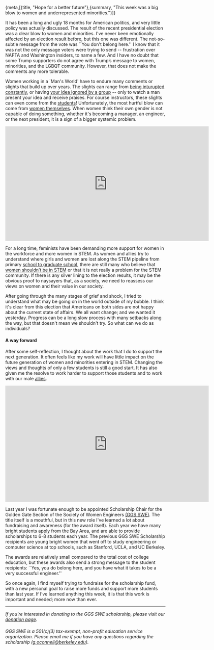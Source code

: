 {meta,[{title, "Hope for a better future"},{summary, "This week was a big blow to women and underrepresented minorities."}]}


It has been a long and ugly 18 months for American politics, and very little policy was actually discussed. The result of the recent presidential election was a clear blow to women and minorities. I've never been emotionally affected by an election result before, but this one was different. The not-so-subtle message from the vote was ``You don't belong here.'' I know that it was not the only message voters were trying to send -- frustration over NAFTA and Washington insiders, to name a few. And I have no doubt that some Trump supporters do not agree with Trump’s message to women, minorities, and the LGBQT community. However, that does not make the comments any more tolerable. 


Women working in a `Man's World' have to endure many comments or slights that build up over years. The slights can range from [being inturupted](//jls.sagepub.com/content/early/2014/05/09/0261927X14533197?papetoc) [constantly](//www.cambridge.org/core/journals/perspectives-on-politics/article/gender-inequality-in-deliberation-unpacking-the-black-box-of-interaction/7C72D50D31CEC1330B58F0BDA4F9084B), or having [your idea ignored by a group](//www.nytimes.com/2015/01/11/opinion/sunday/speaking-while-female.html?_r=0) -- only to watch a man present your idea and receive praises. For course instructors, these slights can even come from the [students](//www.scienceopen.com/document?vid=818d8ec0-5908-47d8-86b4-5dc38f04b23e)! Unfortunately, the most hurtful blow can come from [women themselves](//www.sciencedirect.com/science/article/pii/S0749597811000720). When women think their own gender is not capable of doing something, whether it's becoming a manager, an engineer, or the next president, it is a sign of a bigger systemic problem.  


<iframe width="640" height="360" src="https://www.youtube.com/embed/Y4Zdx97A63s" frameborder="0" allowfullscreen>
</iframe>


For a long time, feminists have been demanding more support for women in the workforce and more women in STEM. As women and allies try to understand where girls and women are lost along the STEM pipeline from primary [school to graduate school](//www.uis.unesco.org/ScienceTechnology/Pages/women-in-science-leaky-pipeline-data-viz.aspx), there are still many who believe that [women shouldn’t be in STEM](//www.nytimes.com/2015/06/12/world/europe/tim-hunt-nobel-laureate-resigns-sexist-women-female-scientists.html) or that it is not really a problem for the STEM community. If there is any silver lining to the election results, it may be the obvious proof to naysayers that, as a society, we need to reassess our views on women and their value in our society. 


After going through the many stages of grief and shock, I tried to understand what may be going on in the world outside of my bubble. I think it's clear from this election that Americans on both sides are not happy about the current state of affairs. We all want change; and we wanted it yesterday. Progress can be a long slow process with many setbacks along the way, but that doesn't mean we shouldn't try. So what can we do as individuals?


#### A way forward


After some self-reflection, I thought about the work that I do to support the next generation. It often feels like my work will have little impact on the future generation of women and minorities entering in STEM. Changing the views and thoughts of only a few students is still a good start. It has also given me the resolve to work harder to support those students and to work with our male [allies](//sparksofdignity.blogspot.com/2016/10/a-waking-nightmare.html). 


<iframe src="http://media.mtvnservices.com/embed/mgid:arc:video:comedycentral.com:8b766569-74fd-442d-a881-b21249db9ee8" width="640" height="365" frameborder="0" allowfullscreen="true">
</iframe>


Last year I was fortunate enough to be appointed Scholarship Chair for the Golden Gate Section of the Society of Women Engineers [(GGS SWE)](//ggs.swe.org/scholarship.html). The title itself is a mouthful, but in this new role I've learned a lot about fundraising and awareness (for the award itself). Each year we have many bright students apply from the Bay Area, and are able to provide scholarships to 6-8 students each year. The previous GGS SWE Scholarship recipients are young bright women that went off to study engineering or computer science at top schools, such as Stanford, UCLA, and UC Berkeley. 


The awards are relatively small compared to the total cost of college education, but these awards also send a strong message to the student recipients: ``Yes, you do belong here, and you have what it takes to be a very successful engineer.''


So once again, I find myself trying to fundraise for the scholarship fund, with a new personal goal to raise more funds and support more students than last year. If I’ve learned anything this week, it is that this work is important and needed; more now than ever. 


---


*If you're interested in donating to the GGS SWE scholarship, please visit our [donation page](//ggs.swe.org/).*  


###### GGS SWE is a 501(c)(3) tax-exempt, non-profit education service organization. Please email me if you have any questions regarding the scholarship ([g.oconnell@berkeley.edu](mailto:g.oconnell@berkeley.edu)). 